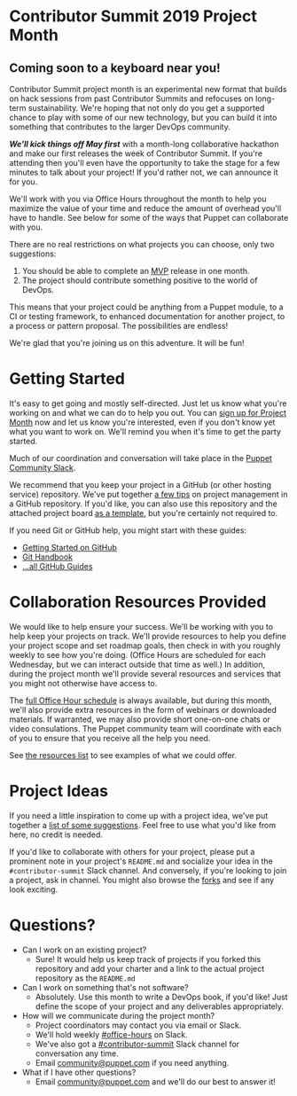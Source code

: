 # Contributor Summit 2019 Project Month

## Coming soon to a keyboard near you!

Contributor Summit project month is an experimental new format that builds on hack
sessions from past Contributor Summits and refocuses on long-term sustainability.
We're hoping that not only do you get a supported chance to play with some of our
new technology, but you can build it into something that contributes to the larger
DevOps community.

***We'll kick things off May first*** with a month-long collaborative hackathon and
make our first releases the week of Contributor Summit. If you're attending then
you'll even have the opportunity to take the stage for a few minutes to talk about
your project! If you'd rather not, we can announce it for you.

We'll work with you via Office Hours throughout the month to help you maximize the
value of your time and reduce the amount of overhead you'll have to handle. See below
for some of the ways that Puppet can collaborate with you.

There are no real restrictions on what projects you can choose, only two suggestions:

1. You should be able to complete an [MVP](https://en.wikipedia.org/wiki/Minimum_viable_product) release in one month.
1. The project should contribute something positive to the world of DevOps.

This means that your project could be anything from a Puppet module, to a CI or
testing framework, to enhanced documentation for another project, to a process or
pattern proposal. The possibilities are endless!

We're glad that you're joining us on this adventure. It will be fun!

# Getting Started
It's easy to get going and mostly self-directed. Just let us know what you're working
on and what we can do to help you out. You can [sign up for Project Month](http://pup.pt/cspm-signup)
now and let us know you're interested, even if you don't know yet what you want to
work on. We'll remind you when it's time to get the party started.

Much of our coordination and conversation will take place in the [Puppet Community Slack](http://slack.puppet.com).

We recommend that you keep your project in a GitHub (or other hosting service) repository.
We've put together [a few tips](PM.md) on project management in a GitHub repository.
If you'd like, you can also use this repository and the attached project board
[as a template](PM.md#using-this-repository-as-a-template), but you're certainly not required to.

If you need Git or GitHub help, you might start with these guides:

* [Getting Started on GitHub](https://guides.github.com/activities/hello-world/)
* [Git Handbook](https://guides.github.com/introduction/git-handbook/)
* [...all GitHub Guides](https://guides.github.com)


# Collaboration Resources Provided
We would like to help ensure your success. We'll be working with you to help keep your
projects on track. We'll provide resources to help you define your project scope and
set roadmap goals, then check in with you roughly weekly to see how you're doing. 
(Office Hours are scheduled for each Wednesday, but we can interact outside that time
as well.) In addition, during the project month we'll provide several resources and
services that you might not otherwise have access to.

The [full Office Hour schedule](https://puppet.com/community/office-hours) is always
available, but during this month, we'll also provide extra resources in the form of
webinars or downloaded materials. If warranted, we may also provide short one-on-one chats
or video consulations. The Puppet community team will coordinate with each of you to
ensure that you receive all the help you need.

See [the resources list](../../blob/master/RESOURCES.md) to see examples of what we could offer.


# Project Ideas
If you need a little inspiration to come up with a project idea, we've put together a 
[list of some suggestions](../../blob/master/PROJECTS.md). Feel free to use what you'd like from here,
no credit is needed.

If you'd like to collaborate with others for your project, please put a prominent note in
your project's `README.md` and socialize your idea in the `#contributor-summit` Slack
channel. And conversely, if you're looking to join a project, ask in channel. You might also
browse the [forks](../../network/members) and see if any look exciting.


# Questions?

* Can I work on an existing project?
   * Sure! It would help us keep track of projects if you forked this repository and
     add your charter and a link to the actual project repository as the `README.md`
* Can I work on something that's not software?
   * Absolutely. Use this month to write a DevOps book, if you'd like! Just define the scope
     of your project and any deliverables appropriately.
* How will we communicate during the project month?
   * Project coordinators may contact you via email or Slack.
   * We'll hold weekly [#office-hours](http://puppetcommunity.slack.com/app_redirect?channel=office-hours) on Slack.
   * We've also got a [#contributor-summit](http://puppetcommunity.slack.com/app_redirect?channel=contributor-summit) Slack channel for conversation any time.
   * Email community@puppet.com if you need anything.
* What if I have other questions?
   * Email community@puppet.com and we'll do our best to answer it!
